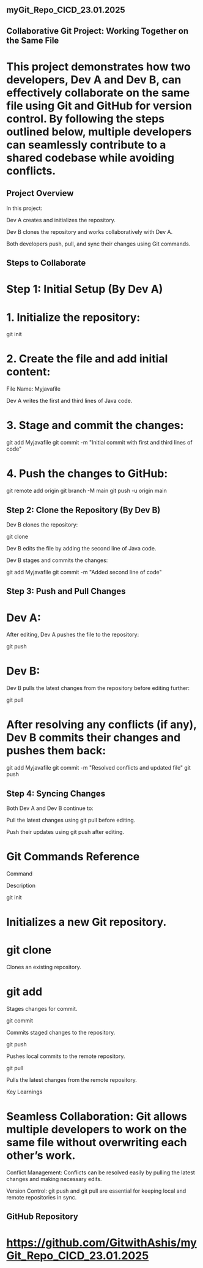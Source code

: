 ##  myGit_Repo_CICD_23.01.2025


## Collaborative Git Project: Working Together on the Same File

# This project demonstrates how two developers, Dev A and Dev B, can effectively collaborate on the same file using Git and GitHub for version control. By following the steps outlined below, multiple developers can seamlessly contribute to a shared codebase while avoiding conflicts.

## Project Overview

In this project:

Dev A creates and initializes the repository.

Dev B clones the repository and works collaboratively with Dev A.

Both developers push, pull, and sync their changes using Git commands.

## Steps to Collaborate

# Step 1: Initial Setup (By Dev A)

# 1. Initialize the repository:

git init

# 2. Create the file and add initial content:

File Name: Myjavafile

Dev A writes the first and third lines of Java code.

# 3. Stage and commit the changes:

git add Myjavafile
git commit -m "Initial commit with first and third lines of code"

# 4. Push the changes to GitHub:

git remote add origin <repository-url>
git branch -M main
git push -u origin main

## Step 2: Clone the Repository (By Dev B)

Dev B clones the repository:

git clone <repository-url>

Dev B edits the file by adding the second line of Java code.

Dev B stages and commits the changes:

git add Myjavafile
git commit -m "Added second line of code"

## Step 3: Push and Pull Changes

# Dev A:

 After editing, Dev A pushes the file to the repository:

git push

# Dev B:

Dev B pulls the latest changes from the repository before editing further:

git pull

# After resolving any conflicts (if any), Dev B commits their changes and pushes them back:

git add Myjavafile
git commit -m "Resolved conflicts and updated file"
git push

## Step 4: Syncing Changes

Both Dev A and Dev B continue to:

Pull the latest changes using git pull before editing.

Push their updates using git push after editing.

# Git Commands Reference

Command

Description

git init

# Initializes a new Git repository.

# git clone

Clones an existing repository.

# git add

Stages changes for commit.

git commit

Commits staged changes to the repository.

git push

Pushes local commits to the remote repository.

git pull

Pulls the latest changes from the remote repository.

Key Learnings

# Seamless Collaboration: Git allows multiple developers to work on the same file without overwriting each other’s work.

Conflict Management: Conflicts can be resolved easily by pulling the latest changes and making necessary edits.

Version Control: git push and git pull are essential for keeping local and remote repositories in sync.

## GitHub Repository

# https://github.com/GitwithAshis/myGit_Repo_CICD_23.01.2025
